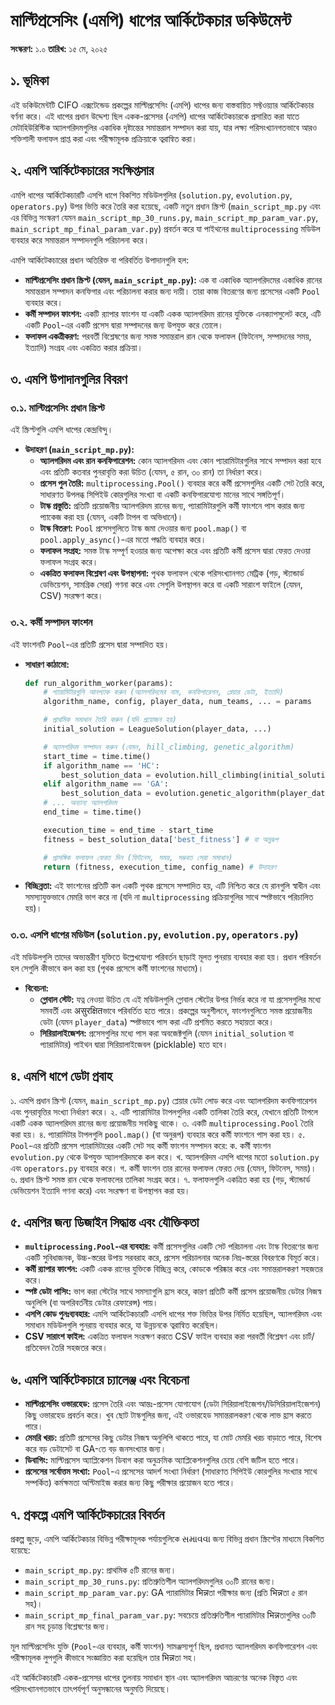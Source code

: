 # মাল্টিপ্রসেসিং (এমপি) ধাপের আর্কিটেকচার ডকিউমেন্ট

**সংস্করণ:** ১.০
**তারিখ:** ১৫ মে, ২০২৫

## ১. ভূমিকা

এই ডকিউমেন্টটি CIFO এক্সটেন্ডেড প্রকল্পের মাল্টিপ্রসেসিং (এমপি) ধাপের জন্য বাস্তবায়িত সফ্টওয়্যার আর্কিটেকচার বর্ণনা করে। এই ধাপের প্রধান উদ্দেশ্য ছিল একক-প্রসেসর (এসপি) ধাপের আর্কিটেকচারকে প্রসারিত করা যাতে মেটাহিউরিস্টিক অ্যালগরিদমগুলির একাধিক দৃষ্টান্তের সমান্তরাল সম্পাদন করা যায়, যার লক্ষ্য পরিসংখ্যানগতভাবে আরও শক্তিশালী ফলাফল প্রাপ্ত করা এবং পরীক্ষামূলক প্রক্রিয়াকে ত্বরান্বিত করা।

## ২. এমপি আর্কিটেকচারের সংক্ষিপ্তসার

এমপি ধাপের আর্কিটেকচারটি এসপি ধাপে বিকশিত মডিউলগুলির (`solution.py`, `evolution.py`, `operators.py`) উপর ভিত্তি করে তৈরি করা হয়েছে, একটি নতুন প্রধান স্ক্রিপ্ট (`main_script_mp.py` এবং এর বিভিন্ন সংস্করণ যেমন `main_script_mp_30_runs.py`, `main_script_mp_param_var.py`, `main_script_mp_final_param_var.py`) প্রবর্তন করে যা পাইথনের `multiprocessing` মডিউল ব্যবহার করে সমান্তরাল সম্পাদনগুলি পরিচালনা করে।

এমপি আর্কিটেকচারের প্রধান অতিরিক্ত বা পরিবর্তিত উপাদানগুলি হল:

*   **মাল্টিপ্রসেসিং প্রধান স্ক্রিপ্ট (যেমন, `main_script_mp.py`):** এক বা একাধিক অ্যালগরিদমের একাধিক রানের সমান্তরাল সম্পাদন কনফিগার এবং পরিচালনা করার জন্য দায়ী। তারা কাজ বিতরণের জন্য প্রসেসের একটি `Pool` ব্যবহার করে।
*   **কর্মী সম্পাদন ফাংশন:** একটি র‍্যাপার ফাংশন যা একটি একক অ্যালগরিদম রানের যুক্তিকে এনক্যাপসুলেট করে, এটি একটি `Pool`-এর একটি প্রসেস দ্বারা সম্পাদনের জন্য উপযুক্ত করে তোলে।
*   **ফলাফল একত্রীকরণ:** পরবর্তী বিশ্লেষণের জন্য সমস্ত সমান্তরাল রান থেকে ফলাফল (ফিটনেস, সম্পাদনের সময়, ইত্যাদি) সংগ্রহ এবং একত্রিত করার প্রক্রিয়া।

## ৩. এমপি উপাদানগুলির বিবরণ

### ৩.১. মাল্টিপ্রসেসিং প্রধান স্ক্রিপ্ট

এই স্ক্রিপ্টগুলি এমপি ধাপের কেন্দ্রবিন্দু।

*   **উদাহরণ (`main_script_mp.py`):**
    *   **অ্যালগরিদম এবং রান কনফিগারেশন:** কোন অ্যালগরিদম এবং কোন প্যারামিটারগুলির সাথে সম্পাদন করা হবে এবং প্রতিটি কতবার পুনরাবৃত্তি করা উচিত (যেমন, ৫ রান, ৩০ রান) তা নির্ধারণ করে।
    *   **প্রসেস পুল তৈরি:** `multiprocessing.Pool()` ব্যবহার করে কর্মী প্রসেসগুলির একটি সেট তৈরি করে, সাধারণত উপলব্ধ সিপিইউ কোরগুলির সংখ্যা বা একটি কনফিগারযোগ্য মানের সাথে সঙ্গতিপূর্ণ।
    *   **টাস্ক প্রস্তুতি:** প্রতিটি প্রয়োজনীয় অ্যালগরিদম রানের জন্য, প্যারামিটারগুলি কর্মী ফাংশনে পাস করার জন্য প্যাকেজ করা হয় (যেমন, একটি টাপল বা অভিধানে)।
    *   **টাস্ক বিতরণ:** `Pool` প্রসেসগুলিতে টাস্ক জমা দেওয়ার জন্য `pool.map()` বা `pool.apply_async()`-এর মতো পদ্ধতি ব্যবহার করে।
    *   **ফলাফল সংগ্রহ:** সমস্ত টাস্ক সম্পূর্ণ হওয়ার জন্য অপেক্ষা করে এবং প্রতিটি কর্মী প্রসেস দ্বারা ফেরত দেওয়া ফলাফল সংগ্রহ করে।
    *   **একত্রিত ফলাফল বিশ্লেষণ এবং উপস্থাপনা:** পৃথক ফলাফল থেকে পরিসংখ্যানগত মেট্রিক (গড়, স্ট্যান্ডার্ড ডেভিয়েশন, সামগ্রিক সেরা) গণনা করে এবং সেগুলি উপস্থাপন করে বা একটি সারাংশ ফাইলে (যেমন, CSV) সংরক্ষণ করে।

### ৩.২. কর্মী সম্পাদন ফাংশন

এই ফাংশনটি `Pool`-এর প্রতিটি প্রসেস দ্বারা সম্পাদিত হয়।

*   **সাধারণ কাঠামো:**
    ```python
    def run_algorithm_worker(params):
        # প্যারামিটারগুলি আনপ্যাক করুন (অ্যালগরিদমের নাম, কনফিগারেশন, প্লেয়ার ডেটা, ইত্যাদি)
        algorithm_name, config, player_data, num_teams, ... = params

        # প্রাথমিক সমাধান তৈরি করুন (যদি প্রয়োজন হয়)
        initial_solution = LeagueSolution(player_data, ...)

        # অ্যালগরিদম সম্পাদন করুন (যেমন, hill_climbing, genetic_algorithm)
        start_time = time.time()
        if algorithm_name == 'HC':
            best_solution_data = evolution.hill_climbing(initial_solution, ...)
        elif algorithm_name == 'GA':
            best_solution_data = evolution.genetic_algorithm(player_data, ...)
        # ... অন্যান্য অ্যালগরিদম
        end_time = time.time()

        execution_time = end_time - start_time
        fitness = best_solution_data['best_fitness'] # বা অনুরূপ

        # প্রাসঙ্গিক ফলাফল ফেরত দিন (ফিটনেস, সময়, সম্ভবত সেরা সমাধান)
        return (fitness, execution_time, config_name) # উদাহরণ
    ```
*   **বিচ্ছিন্নতা:** এই ফাংশনের প্রতিটি কল একটি পৃথক প্রসেসে সম্পাদিত হয়, এটি নিশ্চিত করে যে রানগুলি স্বাধীন এবং সমস্যাযুক্তভাবে মেমরি ভাগ করে না (যদি না `multiprocessing` প্রক্রিয়াগুলির সাথে স্পষ্টভাবে পরিচালিত হয়)।

### ৩.৩. এসপি ধাপের মডিউল (`solution.py`, `evolution.py`, `operators.py`)

এই মডিউলগুলি তাদের অভ্যন্তরীণ যুক্তিতে উল্লেখযোগ্য পরিবর্তন ছাড়াই মূলত পুনরায় ব্যবহার করা হয়। প্রধান পরিবর্তন হল সেগুলি কীভাবে কল করা হয় (পৃথক প্রসেসে কর্মী ফাংশনের মাধ্যমে)।

*   **বিবেচনা:**
    *   **গ্লোবাল স্টেট:** যত্ন নেওয়া উচিত যে এই মডিউলগুলি গ্লোবাল স্টেটের উপর নির্ভর করে না যা প্রসেসগুলির মধ্যে সমবর্তী এবং असुरक्षितভাবে পরিবর্তিত হতে পারে। প্রকল্পের অনুশীলনে, ফাংশনগুলিতে সমস্ত প্রয়োজনীয় ডেটা (যেমন `player_data`) স্পষ্টভাবে পাস করা এটি প্রশমিত করতে সহায়তা করে।
    *   **সিরিয়ালাইজেশন:** প্রসেসগুলির মধ্যে পাস করা অবজেক্টগুলি (যেমন `initial_solution` বা প্যারামিটার) পাইথন দ্বারা সিরিয়ালাইজেবল (picklable) হতে হবে।

## ৪. এমপি ধাপে ডেটা প্রবাহ

১. এমপি প্রধান স্ক্রিপ্ট (যেমন, `main_script_mp.py`) প্লেয়ার ডেটা লোড করে এবং অ্যালগরিদম কনফিগারেশন এবং পুনরাবৃত্তির সংখ্যা নির্ধারণ করে।
২. এটি প্যারামিটার টাপলগুলির একটি তালিকা তৈরি করে, যেখানে প্রতিটি টাপলে একটি একক অ্যালগরিদম রানের জন্য প্রয়োজনীয় সবকিছু থাকে।
৩. একটি `multiprocessing.Pool` তৈরি করা হয়।
৪. প্যারামিটার টাপলগুলি `pool.map()` (বা অনুরূপ) ব্যবহার করে কর্মী ফাংশনে পাস করা হয়।
৫. `Pool`-এর প্রতিটি প্রসেস প্যারামিটারের একটি সেট সহ কর্মী ফাংশন সম্পাদন করে:
    ক. কর্মী ফাংশন `evolution.py` থেকে উপযুক্ত অ্যালগরিদমকে কল করে।
    খ. অ্যালগরিদম এসপি ধাপের মতো `solution.py` এবং `operators.py` ব্যবহার করে।
    গ. কর্মী ফাংশন তার রানের ফলাফল ফেরত দেয় (যেমন, ফিটনেস, সময়)।
৬. প্রধান স্ক্রিপ্ট সমস্ত রান থেকে ফলাফলের তালিকা সংগ্রহ করে।
৭. ফলাফলগুলি একত্রিত করা হয় (গড়, স্ট্যান্ডার্ড ডেভিয়েশন ইত্যাদি গণনা করে) এবং সংরক্ষণ বা উপস্থাপন করা হয়।

## ৫. এমপির জন্য ডিজাইন সিদ্ধান্ত এবং যৌক্তিকতা

*   **`multiprocessing.Pool`-এর ব্যবহার:** কর্মী প্রসেসগুলির একটি সেট পরিচালনা এবং টাস্ক বিতরণের জন্য একটি সুবিধাজনক, উচ্চ-স্তরের উপায় সরবরাহ করে, প্রসেস পরিচালনার অনেক নিম্ন-স্তরের বিবরণকে বিমূর্ত করে।
*   **কর্মী র‍্যাপার ফাংশন:** একটি একক রানের যুক্তিকে বিচ্ছিন্ন করে, কোডকে পরিষ্কার করে এবং সমান্তরালকরণ সহজতর করে।
*   **স্পষ্ট ডেটা পাসিং:** ভাগ করা স্টেটের সাথে সমস্যাগুলি হ্রাস করে, কারণ প্রতিটি কর্মী প্রসেস প্রয়োজনীয় ডেটার নিজস্ব অনুলিপি (বা অপরিবর্তনীয় ডেটার রেফারেন্স) পায়।
*   **এসপি কোড পুনঃব্যবহার:** এমপি আর্কিটেকচারটি এসপি ধাপের শক্ত ভিত্তির উপর নির্মিত হয়েছিল, অ্যালগরিদম এবং সমাধান মডিউলগুলি পুনরায় ব্যবহার করে, যা উন্নয়নকে ত্বরান্বিত করেছিল।
*   **CSV সারাংশ ফাইল:** একত্রিত ফলাফল সংরক্ষণ করতে CSV ফাইল ব্যবহার করা পরবর্তী বিশ্লেষণ এবং চার্ট/প্রতিবেদন তৈরি সহজতর করে।

## ৬. এমপি আর্কিটেকচারে চ্যালেঞ্জ এবং বিবেচনা

*   **মাল্টিপ্রসেসিং ওভারহেড:** প্রসেস তৈরি এবং আন্তঃ-প্রসেস যোগাযোগ (ডেটা সিরিয়ালাইজেশন/ডিসিরিয়ালাইজেশন) কিছু ওভারহেড প্রবর্তন করে। খুব ছোট টাস্কগুলির জন্য, এই ওভারহেড সমান্তরালকরণ থেকে লাভ হ্রাস করতে পারে।
*   **মেমরি খরচ:** প্রতিটি প্রসেসের কিছু ডেটার নিজস্ব অনুলিপি থাকতে পারে, যা মোট মেমরি খরচ বাড়াতে পারে, বিশেষ করে বড় ডেটাসেট বা GA-তে বড় জনসংখ্যার জন্য।
*   **ডিবাগিং:** মাল্টিপ্রসেস অ্যাপ্লিকেশন ডিবাগ করা অনুক্রমিক অ্যাপ্লিকেশনগুলির চেয়ে বেশি জটিল হতে পারে।
*   **প্রসেসের সর্বোত্তম সংখ্যা:** `Pool`-এ প্রসেসের আদর্শ সংখ্যা নির্ধারণ (সাধারণত সিপিইউ কোরগুলির সংখ্যার সাথে সম্পর্কিত) কর্মক্ষমতা অপ্টিমাইজ করার জন্য কিছু পরীক্ষার প্রয়োজন হতে পারে।

## ৭. প্রকল্পে এমপি আর্কিটেকচারের বিবর্তন

প্রকল্প জুড়ে, এমপি আর্কিটেকচার বিভিন্ন পরীক্ষামূলক পর্যায়গুলিকে સમાવવા জন্য বিভিন্ন প্রধান স্ক্রিপ্টের মাধ্যমে বিকশিত হয়েছে:

*   `main_script_mp.py`: প্রাথমিক ৫টি রানের জন্য।
*   `main_script_mp_30_runs.py`: প্রতিশ্রুতিশীল অ্যালগরিদমগুলির ৩০টি রানের জন্য।
*   `main_script_mp_param_var.py`: GA প্যারামিটার भिन्नতা পরীক্ষার জন্য (প্রতি भिन्नতা ৫ রান সহ)।
*   `main_script_mp_final_param_var.py`: সবচেয়ে প্রতিশ্রুতিশীল প্যারামিটার भिन्नতাগুলির ৩০টি রান সহ চূড়ান্ত বিশ্লেষণের জন্য।

মূল মাল্টিপ্রসেসিং যুক্তি (`Pool`-এর ব্যবহার, কর্মী ফাংশন) সামঞ্জস্যপূর্ণ ছিল, প্রধানত অ্যালগরিদম কনফিগারেশন এবং পরীক্ষামূলক লুপগুলি কীভাবে সংজ্ঞায়িত করা হয়েছিল তার भिन्नতা সহ।

এই আর্কিটেকচারটি একক-প্রসেসর ধাপের তুলনায় সমাধান স্থান এবং অ্যালগরিদম আচরণের অনেক বিস্তৃত এবং পরিসংখ্যানগতভাবে তাৎপর্যপূর্ণ অনুসন্ধানের অনুমতি দিয়েছে।


